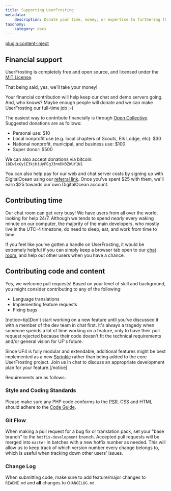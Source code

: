 ```yaml
---
title: Supporting UserFrosting
metadata:
    description: Donate your time, money, or expertise to furthering the development of UserFrosting.
taxonomy:
    category: docs
---
```

[plugin:content-inject](/modular/_update5.0)

## Financial support

UserFrosting is completely free and open source, and licensed under the [MIT License](https://github.com/userfrosting/UserFrosting/blob/master/LICENSE.md).

That being said, yes, we'll take your money!

Your financial contribution will help keep our chat and demo servers going. And, who knows? Maybe enough people will donate and we can make UserFrosting our full-time job ;-)

The easiest way to contribute financially is through [Open Collective](https://opencollective.com/userfrosting). Suggested donations are as follows:

- Personal use: $10
- Local nonprofit use (e.g. local chapters of Scouts, Elk Lodge, etc): $30
- National nonprofit, municipal, and business use: $100
- Super donor: $500

We can also accept donations via bitcoin: `18Ew1xGy1E3kjH1UyPEgJ3nnDN3ZWUY1N1`

You can also help pay for our web and chat server costs by signing up with DigitalOcean using our [referral link](https://m.do.co/c/833058cf3824). Once you've spent $25 with them, we'll earn $25 towards our own DigitalOcean account.

## Contributing time

Our chat room can get very busy! We have users from all over the world, looking for help 24/7. Although we tends to spend *nearly* every waking minute on our computer, the majority of the main developers, who mostly live in the UTC-4 timezone, do need to sleep, eat, and work from time to time.

If you feel like you've gotten a handle on UserFrosting, it would be extremely helpful if you can simply keep a browser tab open to our [chat room](https://chat.userfrosting.com), and help out other users when you have a chance.

## Contributing code and content

Yes, we welcome pull requests! Based on your level of skill and background, you might consider contributing to any of the following:

- Language translations
- Implementing feature requests
- Fixing bugs

[notice=tip]Don't start working on a new feature until you've discussed it with a member of the dev team in chat first. It's always a tragedy when someone spends a lot of time working on a feature, only to have their pull request rejected because their code doesn't fit the technical requirements and/or general vision for UF's future.

Since UF4 is fully modular and extendable, additional features might be best implemented as a new [Sprinkle](/sprinkles) rather than being added to the core UserFrosting project. Join us in chat to discuss an appropriate development plan for your feature.[/notice]

Requirements are as follows:

### Style and Coding Standards

Please make sure any PHP code conforms to the [PSR](http://www.php-fig.org/psr/). CSS and HTML should adhere to the [Code Guide](http://codeguide.co/).

### Git Flow

When making a pull request for a bug fix or translation pack, set your "base branch" to the `hotfix-development` branch. Accepted pull requests will be merged into `master` in batches with a new hotfix number as needed. This will allow us to keep track of which version number every change belongs to, which is useful when tracking down other users' issues.

### Change Log

When submitting code, make sure to add feature/major changes to `README.md` and **all** changes to `CHANGELOG.md`.
